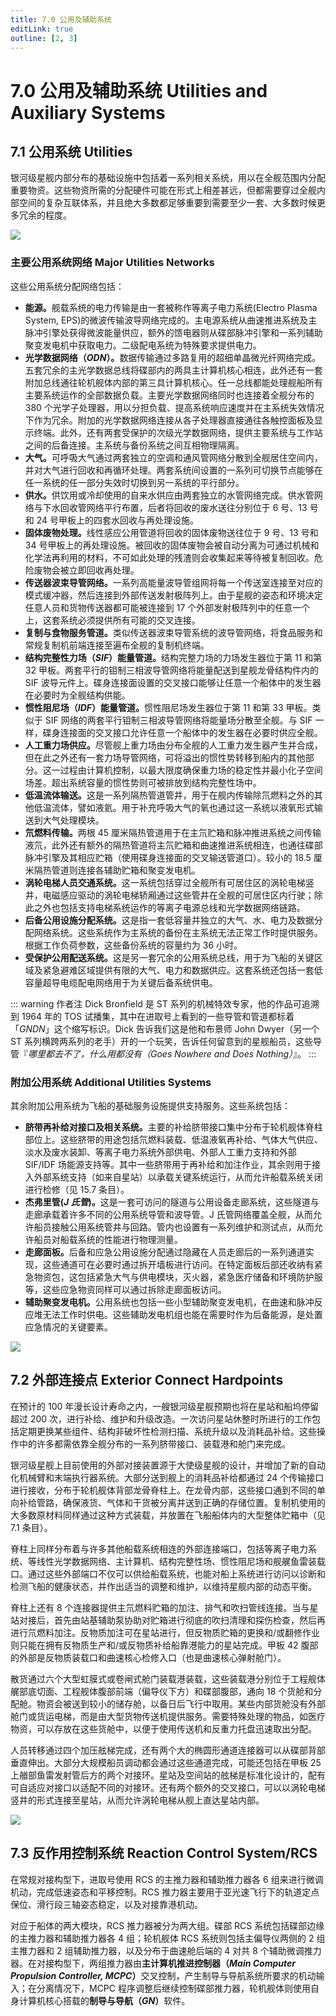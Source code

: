 ```yaml
---
title: 7.0 公用及辅助系统
editLink: true
outline: [2, 3]
---
```


# 7.0 公用及辅助系统 Utilities and Auxiliary Systems
## 7.1 公用系统 Utilities

银河级星舰内部分布的基础设施中包括着一系列相关系统，用以在全舰范围内分配重要物资。这些物资所需的分配硬件可能在形式上相差甚远，但都需要穿过全舰内部空间的复杂互联体系，并且绝大多数都足够重要到需要至少一套、大多数时候更多冗余的程度。

<img align=center src="/assets/img/TNGTM/7.1.0.jpg">

### 主要公用系统网络 Major Utilities Networks

这些公用系统分配网络包括：
- <strong>能源。</strong>舰载系统的电力传输是由一套被称作等离子电力系统(Electro Plasma System, EPS)的微波传输波导网络完成的。主电源系统从曲速推进系统及主脉冲引擎处获得微波能量供应，额外的馈电器则从碟部脉冲引擎和一系列辅助聚变发电机中获取电力。二级配电系统为特殊要求提供电力。
- <strong>光学数据网络（<em>ODN</em>）。</strong>数据传输通过多路复用的超细单晶微光纤网络完成。五套冗余的主光学数据总线将碟部内的两具主计算机核心相连，此外还有一套附加总线通往轮机舰体内部的第三具计算机核心。任一总线都能处理舰船所有主要系统运作的全部数据负载。主要光学数据网络同时也连接着全舰分布的 380 个光学子处理器，用以分担负载、提高系统响应速度并在主系统失效情况下作为冗余。附加的光学数据网络连接从各子处理器直接通往各触控面板及显示终端。此外，还有两套受保护的次级光学数据网络，提供主要系统与工作站之间的后备连接。主系统与备份系统之间互相物理隔离。
- <strong>大气。</strong>可呼吸大气通过两套独立的空调和通风管网络分散到全舰居住空间内，并对大气进行回收和再循环处理。两套系统间设置的一系列可切换节点能够在任一系统的任一部分失效时切换到另一系统的平行部分。
- <strong>供水。</strong>供饮用或冷却使用的自来水供应由两套独立的水管网络完成。供水管网络与下水回收管网络平行布置，后者将回收的废水送往分别位于 6 号、13 号和 24 号甲板上的四套水回收与再处理设施。
- <strong>固体废物处理。</strong>线性感应公用管道将回收的固体废物送往位于 9 号、13 号和 34 号甲板上的再处理设施。被回收的固体废物会被自动分离为可通过机械和化学法再利用的材料，不可如此处理的残渣则会收集起来等待被复制回收。危险废物会被立即回收再处理。
- <strong>传送器波束导管网络。</strong>一系列高能量波导管组网将每一个传送室连接至对应的模式缓冲器，然后连接到外部传送发射极阵列上。由于星舰的姿态和环境决定任意人员和货物传送器都可能被连接到 17 个外部发射极阵列中的任意一个上，这套系统必须提供所有可能的交叉连接。
- <strong>复制与食物服务管道。</strong>类似传送器波束导管系统的波导管网络，将食品服务和常规复制机前端连接至遍布全舰的复制机终端。
- <strong>结构完整性力场（<em>SIF</em>）能量管道。</strong>结构完整力场的力场发生器位于第 11 和第 32 甲板。两套平行的钼制三相波导管网络将能量配送到星舰龙骨结构件内的 SIF 波导元件上。碟身连接面设置的交叉接口能够让任意一个船体中的发生器在必要时为全舰结构供能。
- <strong>惯性阻尼场（<em>IDF</em>）能量管道。</strong>惯性阻尼场发生器位于第 11 和第 33 甲板。类似于 SIF 网络的两套平行钼制三相波导管网络将能量场分散至全舰。与 SIF 一样，碟身连接面的交叉接口允许任意一个船体中的发生器在必要时供应全舰。
- <strong>人工重力场供应。</strong>尽管舰上重力场由分布全舰的人工重力发生器产生并合成，但在此之外还有一套力场导管网络，可将溢出的惯性势转移到船内的其他部分。这一过程由计算机控制，以最大限度确保重力场的稳定性并最小化子空间场差。超出系统容量的惯性势则可被排放到结构完整性场中。
- <strong>低温流体输送。</strong>这是一系列隔热管道管井，用于在舰内传输除氘燃料之外的其他低温流体，譬如液氦。用于补充呼吸大气的氧也通过这一系统以液氧形式输送到大气处理模块。
- <strong>氘燃料传输。</strong>两根 45 厘米隔热管道用于在主氘贮箱和脉冲推进系统之间传输液氘，此外还有额外的隔热管道将主氘贮箱和曲速推进系统相连，也通往碟部脉冲引擎及其相应贮箱（使用碟身连接面的交叉输送管道口）。较小的 18.5 厘米隔热管道则连接各辅助贮箱和聚变发电机。
- <strong>涡轮电梯人员交通系统。</strong>这一系统包括穿过全舰所有可居住区的涡轮电梯竖井，电磁感应驱动的涡轮电梯轿厢通过这些管井在全舰的可居住区内行驶；除此之外也包括支持电梯系统运作的等离子电源总线和光学数据网络链路。
- <strong>后备公用设施分配系统。</strong>这是指一套低容量并独立的大气、水、电力及数据分配网络系统。这些系统作为主系统的备份在主系统无法正常工作时提供服务。根据工作负荷参数，这些备份系统的容量约为 36 小时。
- <strong>受保护公用配送系统。</strong>这是另一套冗余的公用系统总线，用于为飞船的关键区域及紧急避难区域提供有限的大气、电力和数据供应。这套系统还包括一套低容量超导电缆配电网络用于为关键后备系统供电。

::: warning 作者注
Dick Bronfield 是 ST 系列的机械特效专家，他的作品可追溯到 1964 年的 TOS 试播集，其中在进取号上看到的一些导管和管道都标着「<em>GNDN</em>」这个缩写标识。Dick 告诉我们这是他和布景师 John Dwyer（另一个 ST 系列横跨两系列的老手）开的一个玩笑，告诉任何留意到的星舰船员，这些导管『<em>哪里都去不了，什么用都没有（Goes Nowhere and Does Nothing）</em>』。
:::

### 附加公用系统 Additional Utilities Systems

其余附加公用系统为飞船的基础服务设施提供支持服务。这些系统包括：
- <strong>脐带再补给对接口及相关系统。</strong>主要的补给脐带接口集中分布于轮机舰体脊柱部位上。这些脐带的用途包括氘燃料装载、低温液氧再补给、气体大气供应、淡水及废水装卸、等离子电力系统外部供电、外部人工重力支持和外部 SIF/IDF 场能源支持等。其中一些脐带用于再补给和加注作业，其余则用于接入外部系统支持（如来自星站）以承载关键系统运行，从而允许船载系统关闭进行检修（见 15.7 条目）。
- <strong>杰弗里管(<em>J 氏管</em>)。</strong>这是一套可访问的隧道与公用设备走廊系统，这些隧道与走廊承载着许多不同的公用系统导管和波导管。J 氏管网络覆盖全舰，从而允许船员接触公用系统管井与回路。管内也设置有一系列维护和测试点，从而允许船员对船载系统的性能进行物理测量。
- <strong>走廊面板。</strong>后备和应急公用设施分配通过隐藏在人员走廊后的一系列通道实现，这些通道可在必要时通过拆开墙板进行访问。在特定面板后部还收纳有紧急物资包，这包括紧急大气与供电模块，灭火器，紧急医疗储备和环境防护服等，这些应急物资同样可以通过拆除走廊面板访问。
- <strong>辅助聚变发电机。</strong>公用系统也包括一些小型辅助聚变发电机，在曲速和脉冲反应堆无法工作时供电。这些辅助发电机组也能在需要时作为后备能源，是处置应急情况的关键要素。

<img align=center src="/assets/img/TNGTM/7.1.2.jpg">

<br>

## 7.2 外部连接点 Exterior Connect Hardpoints
在预计的 100 年漫长设计寿命之内，一艘银河级星舰预期也将在星站和船坞停留超过 200 次，进行补给、维护和升级改造。一次访问星站休整时所进行的工作包括定期更换某些组件、结构非破坏性检测扫描、系统升级以及消耗品补给。这些操作中的许多都需依靠全舰分布的一系列脐带接口、装载港和舱门来完成。

银河级星舰上目前使用的外部对接装置源于大使级星舰的设计，并增加了新的自动化机械臂和末端执行器系统。大部分送到舰上的消耗品补给都通过 24 个传输接口进行接收，分布于轮机舰体背部龙骨脊柱上。在龙骨内部，这些接口通到不同的单向补给管路，确保液货、气体和干货被分离并送到正确的存储位置。复制机使用的大多数原材料同样通过这种方式装载，并放置在飞船船体内的大型整体贮箱中（见 7.1 条目）。

脊柱上同样分布着与许多其他船载系统相连的外部连接端口，包括等离子电力系统、等线性光学数据网络、主计算机、结构完整性场、惯性阻尼场和舰艉鱼雷装载口。通过这些外部端口不仅可以供给船载系统，也能对船上系统进行访问以诊断和检测飞船的健康状态，并作出适当的调整和维护，以维持星舰内部的动态平衡。

脊柱上还有 8 个连接器提供主氘燃料贮箱的加注、排气和吹扫管线连接。当与星站对接后，首先由站基辅助泵协助对贮箱进行彻底的吹扫清理和探伤检查，然后再进行氘燃料加注。反物质加注可在星站进行，但反物质贮箱的更换和/或翻修作业则只能在拥有反物质生产和/或反物质补给船靠港能力的星站完成。甲板 42 腹部的外部是反物质装载口和曲速核心检修入口（也是曲速核心弹射舱门）。

散货通过六个大型虹膜式或卷闸式舱门装载港装载，这些装载港分别位于工程舰体艉部底切面、工程舰体腹部前端（偏导仪下方）和碟部腹部，通向 18 个货舱和分配舱。物资会被送到较小的储存舱，以备日后飞行中取用。某些内部货舱没有外部舱门或货运电梯，而是由大型货物传送机提供服务。需要特殊处理的物品，如医疗物资，可以存放在这些货舱中，以便于使用传送机和反重力托盘迅速取出分配。

人员转移通过四个加压舷梯完成，还有两个大的椭圆形通道连接器可以从碟部背部垂直伸出。大部分大规模船员调动都会通过这些通道完成，可能还包括在甲板 25 上艏部鱼雷发射管后方的两个对接环。星站及空间站的舷梯是标准化设计的，配有可自适应对接口以适配不同的对接环。还有两个额外的交叉接口，可以以涡轮电梯竖井的形式连接至星站，从而允许涡轮电梯从舰上直达星站内部。

<img align=center src="/assets/img/TNGTM/7.2.1.jpg">

<br>

## 7.3 反作用控制系统 Reaction Control System/RCS
在常规对接构型下，进取号使用 RCS 的主推力器和辅助推力器各 6 组来进行微调机动，完成低速姿态和平移控制。RCS 推力器主要用于亚光速飞行下的轨道定点保位、滑行段三轴姿态稳定，以及对接靠港机动。

对应于船体的两大模块，RCS 推力器被分为两大组。碟部 RCS 系统包括碟部边缘的主推力器和辅助推力器各 4 组；轮机舰体 RCS 系统则包括主偏导仪两侧的 2 组主推力器和 2 组辅助推力器，以及分布于曲速舱后端的 4 对共 8 个辅助微调推力器。在对接构型下，两组推力器由<strong>主计算机推进控制器（<em>Main Computer Propulsion Controller, MCPC</em>）</strong>交叉控制，产生制导与导航系统所要求的机动输入；在分离情况下，MCPC 程序调整后继续控制碟部推力器，轮机舰体则使用自身计算机核心搭载的<strong>制导与导航（<em>GN</em>）</strong>软件。
